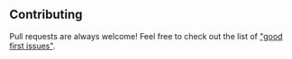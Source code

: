 ## Contributing

Pull requests are always welcome! Feel free to check out the list of ["good first issues"](https://github.com/leadlet/leadlet-api/issues?q=is%3Aopen+is%3Aissue+label%3A%22good+first+issue%22).
